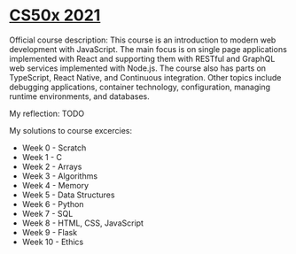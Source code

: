 # [CS50x 2021](https://cs50.harvard.edu/x/2021/)

Official course description: This course is an introduction to modern web development with JavaScript. The main focus is on single page applications implemented with React and supporting them with RESTful and GraphQL web services implemented with Node.js. The course also has parts on TypeScript, React Native, and Continuous integration. Other topics include debugging applications, container technology, configuration, managing runtime environments, and databases.

My reflection: TODO

My solutions to course excercies:

- Week 0 - Scratch
- Week 1 - C
- Week 2 - Arrays
- Week 3 - Algorithms
- Week 4 - Memory
- Week 5 - Data Structures
- Week 6 - Python
- Week 7 - SQL
- Week 8 - HTML, CSS, JavaScript
- Week 9 - Flask
- Week 10 - Ethics
